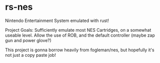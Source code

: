 # rs-nes
Nintendo Entertainment System emulated with rust!

Project Goals:
  Sufficiently emulate most NES Cartridges, on a somewhat useable level.
  Allow the use of ROB, and the default controller (maybe zap gun and power glove?)

This project is gonna borrow heavily from fogleman/nes, but hopefully it's not just a copy paste job!

